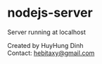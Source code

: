 # nodejs-server
Server running at localhost

Created by HuyHung Dinh<br>
Contact: hebitaxy@gmail.com
